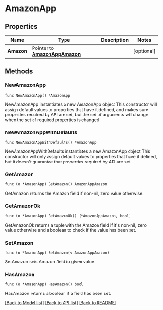 # AmazonApp

## Properties

Name | Type | Description | Notes
------------ | ------------- | ------------- | -------------
**Amazon** | Pointer to [**AmazonAppAmazon**](AmazonAppAmazon.md) |  | [optional] 

## Methods

### NewAmazonApp

`func NewAmazonApp() *AmazonApp`

NewAmazonApp instantiates a new AmazonApp object
This constructor will assign default values to properties that have it defined,
and makes sure properties required by API are set, but the set of arguments
will change when the set of required properties is changed

### NewAmazonAppWithDefaults

`func NewAmazonAppWithDefaults() *AmazonApp`

NewAmazonAppWithDefaults instantiates a new AmazonApp object
This constructor will only assign default values to properties that have it defined,
but it doesn't guarantee that properties required by API are set

### GetAmazon

`func (o *AmazonApp) GetAmazon() AmazonAppAmazon`

GetAmazon returns the Amazon field if non-nil, zero value otherwise.

### GetAmazonOk

`func (o *AmazonApp) GetAmazonOk() (*AmazonAppAmazon, bool)`

GetAmazonOk returns a tuple with the Amazon field if it's non-nil, zero value otherwise
and a boolean to check if the value has been set.

### SetAmazon

`func (o *AmazonApp) SetAmazon(v AmazonAppAmazon)`

SetAmazon sets Amazon field to given value.

### HasAmazon

`func (o *AmazonApp) HasAmazon() bool`

HasAmazon returns a boolean if a field has been set.


[[Back to Model list]](../README.md#documentation-for-models) [[Back to API list]](../README.md#documentation-for-api-endpoints) [[Back to README]](../README.md)


